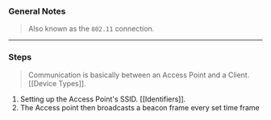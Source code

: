 
### General Notes

> Also known as the `802.11` connection.

---

### Steps

> Communication is basically between an Access Point and a Client. [[Device Types]].

1. Setting up the Access Point's SSID. [[Identifiers]].
2. The Access point then broadcasts a beacon frame every set time frame